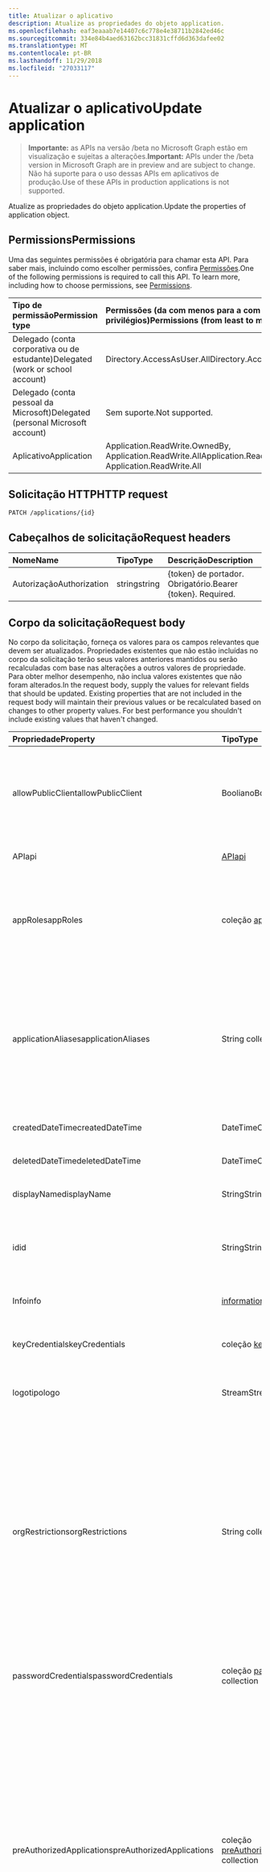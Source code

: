 ```yaml
---
title: Atualizar o aplicativo
description: Atualize as propriedades do objeto application.
ms.openlocfilehash: eaf3eaaab7e14407c6c778e4e38711b2842ed46c
ms.sourcegitcommit: 334e84b4aed63162bcc31831cffd6d363dafee02
ms.translationtype: MT
ms.contentlocale: pt-BR
ms.lasthandoff: 11/29/2018
ms.locfileid: "27033117"
---
```

# <a name="update-application"></a><span data-ttu-id="e3654-103">Atualizar o aplicativo</span><span class="sxs-lookup"><span data-stu-id="e3654-103">Update application</span></span>

> <span data-ttu-id="e3654-104">**Importante:** as APIs na versão /beta no Microsoft Graph estão em visualização e sujeitas a alterações.</span><span class="sxs-lookup"><span data-stu-id="e3654-104">**Important:** APIs under the /beta version in Microsoft Graph are in preview and are subject to change.</span></span> <span data-ttu-id="e3654-105">Não há suporte para o uso dessas APIs em aplicativos de produção.</span><span class="sxs-lookup"><span data-stu-id="e3654-105">Use of these APIs in production applications is not supported.</span></span>

<span data-ttu-id="e3654-106">Atualize as propriedades do objeto application.</span><span class="sxs-lookup"><span data-stu-id="e3654-106">Update the properties of application object.</span></span>
## <a name="permissions"></a><span data-ttu-id="e3654-107">Permissions</span><span class="sxs-lookup"><span data-stu-id="e3654-107">Permissions</span></span>
<span data-ttu-id="e3654-p102">Uma das seguintes permissões é obrigatória para chamar esta API. Para saber mais, incluindo como escolher permissões, confira [Permissões](/graph/permissions-reference).</span><span class="sxs-lookup"><span data-stu-id="e3654-p102">One of the following permissions is required to call this API. To learn more, including how to choose permissions, see [Permissions](/graph/permissions-reference).</span></span>


|<span data-ttu-id="e3654-110">Tipo de permissão</span><span class="sxs-lookup"><span data-stu-id="e3654-110">Permission type</span></span>      | <span data-ttu-id="e3654-111">Permissões (da com menos para a com mais privilégios)</span><span class="sxs-lookup"><span data-stu-id="e3654-111">Permissions (from least to most privileged)</span></span>              |
|:--------------------|:---------------------------------------------------------|
|<span data-ttu-id="e3654-112">Delegado (conta corporativa ou de estudante)</span><span class="sxs-lookup"><span data-stu-id="e3654-112">Delegated (work or school account)</span></span> |  <span data-ttu-id="e3654-113">Directory.AccessAsUser.All</span><span class="sxs-lookup"><span data-stu-id="e3654-113">Directory.AccessAsUser.All</span></span>    |
|<span data-ttu-id="e3654-114">Delegado (conta pessoal da Microsoft)</span><span class="sxs-lookup"><span data-stu-id="e3654-114">Delegated (personal Microsoft account)</span></span> | <span data-ttu-id="e3654-115">Sem suporte.</span><span class="sxs-lookup"><span data-stu-id="e3654-115">Not supported.</span></span>    |
|<span data-ttu-id="e3654-116">Aplicativo</span><span class="sxs-lookup"><span data-stu-id="e3654-116">Application</span></span> | <span data-ttu-id="e3654-117">Application.ReadWrite.OwnedBy, Application.ReadWrite.All</span><span class="sxs-lookup"><span data-stu-id="e3654-117">Application.ReadWrite.OwnedBy, Application.ReadWrite.All</span></span> |

## <a name="http-request"></a><span data-ttu-id="e3654-118">Solicitação HTTP</span><span class="sxs-lookup"><span data-stu-id="e3654-118">HTTP request</span></span>
<!-- { "blockType": "ignored" } -->
```http
PATCH /applications/{id}
```
## <a name="request-headers"></a><span data-ttu-id="e3654-119">Cabeçalhos de solicitação</span><span class="sxs-lookup"><span data-stu-id="e3654-119">Request headers</span></span>
| <span data-ttu-id="e3654-120">Nome</span><span class="sxs-lookup"><span data-stu-id="e3654-120">Name</span></span>       | <span data-ttu-id="e3654-121">Tipo</span><span class="sxs-lookup"><span data-stu-id="e3654-121">Type</span></span> | <span data-ttu-id="e3654-122">Descrição</span><span class="sxs-lookup"><span data-stu-id="e3654-122">Description</span></span>|
|:-----------|:------|:----------|
| <span data-ttu-id="e3654-123">Autorização</span><span class="sxs-lookup"><span data-stu-id="e3654-123">Authorization</span></span>  | <span data-ttu-id="e3654-124">string</span><span class="sxs-lookup"><span data-stu-id="e3654-124">string</span></span>  | <span data-ttu-id="e3654-p103">{token} de portador. Obrigatório.</span><span class="sxs-lookup"><span data-stu-id="e3654-p103">Bearer {token}. Required.</span></span>  |

## <a name="request-body"></a><span data-ttu-id="e3654-127">Corpo da solicitação</span><span class="sxs-lookup"><span data-stu-id="e3654-127">Request body</span></span>
<span data-ttu-id="e3654-p104">No corpo da solicitação, forneça os valores para os campos relevantes que devem ser atualizados. Propriedades existentes que não estão incluídas no corpo da solicitação terão seus valores anteriores mantidos ou serão recalculadas com base nas alterações a outros valores de propriedade. Para obter melhor desempenho, não inclua valores existentes que não foram alterados.</span><span class="sxs-lookup"><span data-stu-id="e3654-p104">In the request body, supply the values for relevant fields that should be updated. Existing properties that are not included in the request body will maintain their previous values or be recalculated based on changes to other property values. For best performance you shouldn't include existing values that haven't changed.</span></span>

| <span data-ttu-id="e3654-131">Propriedade</span><span class="sxs-lookup"><span data-stu-id="e3654-131">Property</span></span>     | <span data-ttu-id="e3654-132">Tipo</span><span class="sxs-lookup"><span data-stu-id="e3654-132">Type</span></span>   |<span data-ttu-id="e3654-133">Descrição</span><span class="sxs-lookup"><span data-stu-id="e3654-133">Description</span></span>|
|:---------------|:--------|:----------|
|<span data-ttu-id="e3654-134">allowPublicClient</span><span class="sxs-lookup"><span data-stu-id="e3654-134">allowPublicClient</span></span>|<span data-ttu-id="e3654-135">Booliano</span><span class="sxs-lookup"><span data-stu-id="e3654-135">Boolean</span></span>| <span data-ttu-id="e3654-136">Especifica se o aplicativo pode atuar como um cliente público.</span><span class="sxs-lookup"><span data-stu-id="e3654-136">Specifies if the application can act as a public client.</span></span> <span data-ttu-id="e3654-137">Por exemplo, um aplicativo instalado em execução em um dispositivo móvel.</span><span class="sxs-lookup"><span data-stu-id="e3654-137">For example,  an installed application running on a mobile device.</span></span> <span data-ttu-id="e3654-138">O valor padrão é *false*.</span><span class="sxs-lookup"><span data-stu-id="e3654-138">Default value is *false*.</span></span> |
|<span data-ttu-id="e3654-139">API</span><span class="sxs-lookup"><span data-stu-id="e3654-139">api</span></span>|[<span data-ttu-id="e3654-140">API</span><span class="sxs-lookup"><span data-stu-id="e3654-140">api</span></span>](../resources/api.md)| <span data-ttu-id="e3654-141">Especifica as configurações para um aplicativo de API.</span><span class="sxs-lookup"><span data-stu-id="e3654-141">Specifies settings for an API application.</span></span> |
|<span data-ttu-id="e3654-142">appRoles</span><span class="sxs-lookup"><span data-stu-id="e3654-142">appRoles</span></span>|<span data-ttu-id="e3654-143">coleção [appRole](../resources/approle.md)</span><span class="sxs-lookup"><span data-stu-id="e3654-143">[appRole](../resources/approle.md) collection</span></span>|<span data-ttu-id="e3654-144">A coleção de funções de aplicativos que um aplicativo pode declarar.</span><span class="sxs-lookup"><span data-stu-id="e3654-144">The collection of application roles that an application may declare.</span></span> <span data-ttu-id="e3654-145">Essas funções podem ser atribuídas a usuários, grupos ou entidades de serviço.</span><span class="sxs-lookup"><span data-stu-id="e3654-145">These roles can be assigned to users, groups, or service principals.</span></span> <span data-ttu-id="e3654-146">Não anulável.</span><span class="sxs-lookup"><span data-stu-id="e3654-146">Not nullable.</span></span>|
|<span data-ttu-id="e3654-147">applicationAliases</span><span class="sxs-lookup"><span data-stu-id="e3654-147">applicationAliases</span></span>|<span data-ttu-id="e3654-148">String collection</span><span class="sxs-lookup"><span data-stu-id="e3654-148">String collection</span></span>| <span data-ttu-id="e3654-149">Os URIs que identifique o aplicativo.</span><span class="sxs-lookup"><span data-stu-id="e3654-149">The URIs that identify the application.</span></span> <span data-ttu-id="e3654-150">Para mais informações, consulte [objetos de aplicativo e objetos de entidade de serviço](https://azure.microsoft.com/documentation/articles/active-directory-application-objects/).</span><span class="sxs-lookup"><span data-stu-id="e3654-150">For more information see, [Application Objects and Service Principal Objects](https://azure.microsoft.com/documentation/articles/active-directory-application-objects/).</span></span> <span data-ttu-id="e3654-151">Operador *any* é necessário para expressões de filtro propriedades de valores múltiplos.</span><span class="sxs-lookup"><span data-stu-id="e3654-151">The *any* operator is required for filter expressions on multi-valued properties.</span></span> <span data-ttu-id="e3654-152">Não anulável.</span><span class="sxs-lookup"><span data-stu-id="e3654-152">Not nullable.</span></span> |
|<span data-ttu-id="e3654-153">createdDateTime</span><span class="sxs-lookup"><span data-stu-id="e3654-153">createdDateTime</span></span>|<span data-ttu-id="e3654-154">DateTimeOffset</span><span class="sxs-lookup"><span data-stu-id="e3654-154">DateTimeOffset</span></span>| <span data-ttu-id="e3654-155">A data e hora que o aplicativo foi registrado.</span><span class="sxs-lookup"><span data-stu-id="e3654-155">The date and time the application was registered.</span></span> |
|<span data-ttu-id="e3654-156">deletedDateTime</span><span class="sxs-lookup"><span data-stu-id="e3654-156">deletedDateTime</span></span>|<span data-ttu-id="e3654-157">DateTimeOffset</span><span class="sxs-lookup"><span data-stu-id="e3654-157">DateTimeOffset</span></span>| <span data-ttu-id="e3654-158">A data e hora que o aplicativo foi excluído.</span><span class="sxs-lookup"><span data-stu-id="e3654-158">The date and time the application was deleted.</span></span> |
|<span data-ttu-id="e3654-159">displayName</span><span class="sxs-lookup"><span data-stu-id="e3654-159">displayName</span></span>|<span data-ttu-id="e3654-160">String</span><span class="sxs-lookup"><span data-stu-id="e3654-160">String</span></span>|<span data-ttu-id="e3654-161">O nome de exibição para o aplicativo.</span><span class="sxs-lookup"><span data-stu-id="e3654-161">The display name for the application.</span></span> |
|<span data-ttu-id="e3654-162">id</span><span class="sxs-lookup"><span data-stu-id="e3654-162">id</span></span>|<span data-ttu-id="e3654-163">String</span><span class="sxs-lookup"><span data-stu-id="e3654-163">String</span></span>|<span data-ttu-id="e3654-164">O identificador exclusivo para o aplicativo.</span><span class="sxs-lookup"><span data-stu-id="e3654-164">The unique identifier for the application.</span></span> <span data-ttu-id="e3654-165">Herdado de [directoryObject](../resources/directoryobject.md).</span><span class="sxs-lookup"><span data-stu-id="e3654-165">Inherited from [directoryObject](../resources/directoryobject.md).</span></span> <span data-ttu-id="e3654-166">Chave.</span><span class="sxs-lookup"><span data-stu-id="e3654-166">Key.</span></span> <span data-ttu-id="e3654-167">Não anulável.</span><span class="sxs-lookup"><span data-stu-id="e3654-167">Not nullable.</span></span> <span data-ttu-id="e3654-168">Somente leitura.</span><span class="sxs-lookup"><span data-stu-id="e3654-168">Read-only.</span></span> |
|<span data-ttu-id="e3654-169">Info</span><span class="sxs-lookup"><span data-stu-id="e3654-169">info</span></span>|[<span data-ttu-id="e3654-170">informationalUrl</span><span class="sxs-lookup"><span data-stu-id="e3654-170">informationalUrl</span></span>](../resources/informationalurl.md)| <span data-ttu-id="e3654-171">Informações básicas de perfil do aplicativo.</span><span class="sxs-lookup"><span data-stu-id="e3654-171">Basic profile information of the application.</span></span> | <span data-ttu-id="e3654-172">Especifica as configurações para clientes instalados como os dispositivos móveis ou da área de trabalho.</span><span class="sxs-lookup"><span data-stu-id="e3654-172">Specifies settings for installed clients such as desktop or mobile devices.</span></span> |
|<span data-ttu-id="e3654-173">keyCredentials</span><span class="sxs-lookup"><span data-stu-id="e3654-173">keyCredentials</span></span>|<span data-ttu-id="e3654-174">coleção [keyCredential](../resources/keycredential.md)</span><span class="sxs-lookup"><span data-stu-id="e3654-174">[keyCredential](../resources/keycredential.md) collection</span></span>|<span data-ttu-id="e3654-175">O conjunto de credenciais principais associados ao aplicativo não anuláveis.</span><span class="sxs-lookup"><span data-stu-id="e3654-175">The collection of key credentials associated with the application Not nullable.</span></span> |
|<span data-ttu-id="e3654-176">logotipo</span><span class="sxs-lookup"><span data-stu-id="e3654-176">logo</span></span>|<span data-ttu-id="e3654-177">Stream</span><span class="sxs-lookup"><span data-stu-id="e3654-177">Stream</span></span>|<span data-ttu-id="e3654-178">O logotipo principal para o aplicativo.</span><span class="sxs-lookup"><span data-stu-id="e3654-178">The main logo for the application.</span></span> <span data-ttu-id="e3654-179">Não anulável.</span><span class="sxs-lookup"><span data-stu-id="e3654-179">Not nullable.</span></span> |
|<span data-ttu-id="e3654-180">orgRestrictions</span><span class="sxs-lookup"><span data-stu-id="e3654-180">orgRestrictions</span></span>|<span data-ttu-id="e3654-181">String collection</span><span class="sxs-lookup"><span data-stu-id="e3654-181">String collection</span></span>| <span data-ttu-id="e3654-182">O tenantIds organizacional à qual o aplicativo é restrito.</span><span class="sxs-lookup"><span data-stu-id="e3654-182">The organizational tenantIds to which the application is restricted.</span></span>  <span data-ttu-id="e3654-183">Se a coleção estiver vazia, o aplicativo está multilocatário (não restrito).</span><span class="sxs-lookup"><span data-stu-id="e3654-183">If the collection is empty, the application is multi-tenant (not restricted).</span></span> <span data-ttu-id="e3654-184">Se a coleção contiver tenantIds, o aplicativo é restrito ao tenantIds organizacional na coleção.</span><span class="sxs-lookup"><span data-stu-id="e3654-184">If the collection contains tenantIds, the application is restricted to the organizational tenantIds in the collection.</span></span> <span data-ttu-id="e3654-185">Especificar outros tenants, mas não a tenantId em que o aplicativo está registrado implica que a tenantId do aplicativo é indiretamente incluída.</span><span class="sxs-lookup"><span data-stu-id="e3654-185">Specifying other tenants but not the tenantId where the application is registered implies that the application's own tenantId is indirectly included.</span></span> |
|<span data-ttu-id="e3654-186">passwordCredentials</span><span class="sxs-lookup"><span data-stu-id="e3654-186">passwordCredentials</span></span>|<span data-ttu-id="e3654-187">coleção [passwordCredential](../resources/passwordcredential.md)</span><span class="sxs-lookup"><span data-stu-id="e3654-187">[passwordCredential](../resources/passwordcredential.md) collection</span></span>|<span data-ttu-id="e3654-188">A coleção de credenciais de senha associados ao aplicativo.</span><span class="sxs-lookup"><span data-stu-id="e3654-188">The collection of password credentials associated with the application.</span></span> <span data-ttu-id="e3654-189">Não anulável.</span><span class="sxs-lookup"><span data-stu-id="e3654-189">Not nullable.</span></span>|
|<span data-ttu-id="e3654-190">preAuthorizedApplications</span><span class="sxs-lookup"><span data-stu-id="e3654-190">preAuthorizedApplications</span></span>|<span data-ttu-id="e3654-191">coleção [preAuthorizedApplication](../resources/preauthorizedapplication.md)</span><span class="sxs-lookup"><span data-stu-id="e3654-191">[preAuthorizedApplication](../resources/preauthorizedapplication.md) collection</span></span>| <span data-ttu-id="e3654-192">Lista de aplicativos e as permissões solicitadas para consentimento implícito.</span><span class="sxs-lookup"><span data-stu-id="e3654-192">Lists applications and requested permissions for implicit consent.</span></span> <span data-ttu-id="e3654-193">Requer um administrador tenha fornecido a consentimento para o aplicativo.</span><span class="sxs-lookup"><span data-stu-id="e3654-193">Requires an admin to have provided consent to the application.</span></span> <span data-ttu-id="e3654-194">preAuthorizedApplications não exigem o usuário concorda com as permissões solicitadas.</span><span class="sxs-lookup"><span data-stu-id="e3654-194">preAuthorizedApplications do not require the user to consent to the requested permissions.</span></span> <span data-ttu-id="e3654-195">Permissões listadas na preAuthorizedApplications não exigem consentimento do usuário.</span><span class="sxs-lookup"><span data-stu-id="e3654-195">Permissions listed in preAuthorizedApplications do not require user consent.</span></span> <span data-ttu-id="e3654-196">No entanto, qualquer permissões solicitadas adicionais não listados no preAuthorizedApplications exigem o consentimento do usuário.</span><span class="sxs-lookup"><span data-stu-id="e3654-196">However, any additional requested permissions not listed in preAuthorizedApplications require user consent.</span></span> |
|<span data-ttu-id="e3654-197">requiredResourceAccess</span><span class="sxs-lookup"><span data-stu-id="e3654-197">requiredResourceAccess</span></span>|<span data-ttu-id="e3654-198">coleção [requiredResourceAccess](../resources/requiredresourceaccess.md)</span><span class="sxs-lookup"><span data-stu-id="e3654-198">[requiredResourceAccess](../resources/requiredresourceaccess.md) collection</span></span>|<span data-ttu-id="e3654-199">Especifica os recursos que esse aplicativo requer acesso aos e o conjunto de escopos de permissão do OAuth e funções de aplicativos que ele precisa em cada um desses recursos.</span><span class="sxs-lookup"><span data-stu-id="e3654-199">Specifies resources that this application requires access to and the set of OAuth permission scopes and application roles that it needs under each of those resources.</span></span> <span data-ttu-id="e3654-200">Essa configuração prévia do acesso a recursos necessários drives a experiência de consentimento.</span><span class="sxs-lookup"><span data-stu-id="e3654-200">This pre-configuration of required resource access drives the consent experience.</span></span> <span data-ttu-id="e3654-201">Não anulável.</span><span class="sxs-lookup"><span data-stu-id="e3654-201">Not nullable.</span></span>|
|<span data-ttu-id="e3654-202">marcas</span><span class="sxs-lookup"><span data-stu-id="e3654-202">tags</span></span>|<span data-ttu-id="e3654-203">String collection</span><span class="sxs-lookup"><span data-stu-id="e3654-203">String collection</span></span>| <span data-ttu-id="e3654-204">Cadeias de caracteres personalizadas que podem ser usadas para categorizar e identificar o aplicativo.</span><span class="sxs-lookup"><span data-stu-id="e3654-204">Custom strings that can be used to categorize and identify the application.</span></span> |
|<span data-ttu-id="e3654-205">web</span><span class="sxs-lookup"><span data-stu-id="e3654-205">web</span></span>|[<span data-ttu-id="e3654-206">web</span><span class="sxs-lookup"><span data-stu-id="e3654-206">web</span></span>](../resources/web.md)| <span data-ttu-id="e3654-207">Especifica as configurações para um aplicativo web.</span><span class="sxs-lookup"><span data-stu-id="e3654-207">Specifies settings for a web application.</span></span> |

## <a name="response"></a><span data-ttu-id="e3654-208">Resposta</span><span class="sxs-lookup"><span data-stu-id="e3654-208">Response</span></span>

<span data-ttu-id="e3654-209">Se tiver êxito, este método retornará um `204 No Content` código de resposta e não retornará nada no corpo da resposta.</span><span class="sxs-lookup"><span data-stu-id="e3654-209">If successful, this method returns a `204 No Content` response code and does not return anything in the response body.</span></span>
## <a name="example"></a><span data-ttu-id="e3654-210">Exemplo</span><span class="sxs-lookup"><span data-stu-id="e3654-210">Example</span></span>
##### <a name="request"></a><span data-ttu-id="e3654-211">Solicitação</span><span class="sxs-lookup"><span data-stu-id="e3654-211">Request</span></span>
<span data-ttu-id="e3654-212">Este é um exemplo da solicitação.</span><span class="sxs-lookup"><span data-stu-id="e3654-212">Here is an example of the request.</span></span>
<!-- {
  "blockType": "request",
  "name": "update_application"
}-->
```http
PATCH https://graph.microsoft.com/beta/applications/{id}
Content-type: application/json
Content-length: 72

{
  "allowPublicClient": false,
  "displayName": "New display name"
}
```
##### <a name="response"></a><span data-ttu-id="e3654-213">Resposta</span><span class="sxs-lookup"><span data-stu-id="e3654-213">Response</span></span>
<span data-ttu-id="e3654-214">Observação: o objeto response mostrado aqui pode estar truncado por motivos de concisão.</span><span class="sxs-lookup"><span data-stu-id="e3654-214">Note: The response object shown here may be truncated for brevity.</span></span> 
<!-- {
  "blockType": "response",
  "truncated": true,
  "@odata.type": "microsoft.graph.application"
} -->
```http
HTTP/1.1 204 No Content
```

<!-- uuid: 8fcb5dbc-d5aa-4681-8e31-b001d5168d79
2015-10-25 14:57:30 UTC -->
<!-- {
  "type": "#page.annotation",
  "description": "Update application",
  "keywords": "",
  "section": "documentation",
  "tocPath": ""
}-->